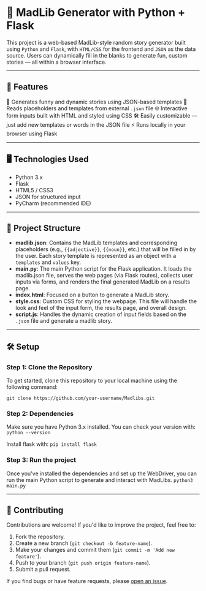 # 🧠 MadLib Generator with Python + Flask

This project is a web-based MadLib-style random story generator built using `Python` and `Flask`, with `HTML/CSS` for the frontend and `JSON` as the data source. Users can dynamically fill in the blanks to generate fun, custom stories — all within a browser interface.

---

## 🚀 Features

🎲 Generates funny and dynamic stories using JSON-based templates
📁 Reads placeholders and templates from external `.json` file
🌐 Interactive form inputs built with HTML and styled using CSS
🛠️ Easily customizable — just add new templates or words in the JSON file
⚡ Runs locally in your browser using Flask

---

## 🖥️ Technologies Used

- Python 3.x
- Flask
- HTML5 / CSS3
- JSON for structured input
- PyCharm (recommended IDE)

---

## 📂 Project Structure

- **madlib.json**: Contains the MadLib templates and corresponding placeholders (e.g., `{{adjective}}`, `{{noun}}`, etc.) that will be filled in by the user. Each story template is represented as an object with a `templates` and `values` key.
- **main.py**: The main Python script for the Flask application. It loads the madlib.json file, serves the web pages (via Flask routes), collects user inputs via forms, and renders the final generated MadLib on a results page.
- **index.html**: Focused on a button to generate a MadLib story.
- **style.css**: Custom CSS for styling the webpage. This file will handle the look and feel of the input form, the results page, and overall design.
- **script.js**: Handles the dynamic creation of input fields based on the `.json` file and generate a madlib story.

---

## 🛠️ Setup

### Step 1: Clone the Repository

To get started, clone this repository to your local machine using the following command:

  `git clone https://github.com/your-username/Madlibs.git`

### Step 2: Dependencies

Make sure you have Python 3.x installed. You can check your version with:
  `python --version`

Install flask with:
 `pip install flask`

### Step 3: Run the project

Once you've installed the dependencies and set up the WebDriver, you can run the main Python script to generate and interact with MadLibs.
  `python3 main.py`
  
---

## 🤝 Contributing

Contributions are welcome! If you'd like to improve the project, feel free to:

1. Fork the repository.
2. Create a new branch (`git checkout -b feature-name`).
3. Make your changes and commit them (`git commit -m 'Add new feature'`).
4. Push to your branch (`git push origin feature-name`).
5. Submit a pull request.

If you find bugs or have feature requests, please [open an issue](https://github.com/ximenes13/Madlibs/issues).




